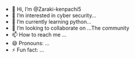 - 👋 Hi, I’m @Zaraki-kenpachi5
- 👀 I’m interested in cyber security...
- 🌱 I’m currently learning python...
- 💞️ I’m looking to collaborate on ...The community
- 📫 How to reach me ...
- 😄 Pronouns: ...
- ⚡ Fun fact: ...

<!---
Zaraki-kenpachi5/Zaraki-kenpachi5 is a ✨ special ✨ repository because its `README.md` (this file) appears on your GitHub profile.
You can click the Preview link to take a look at your changes.
--->
